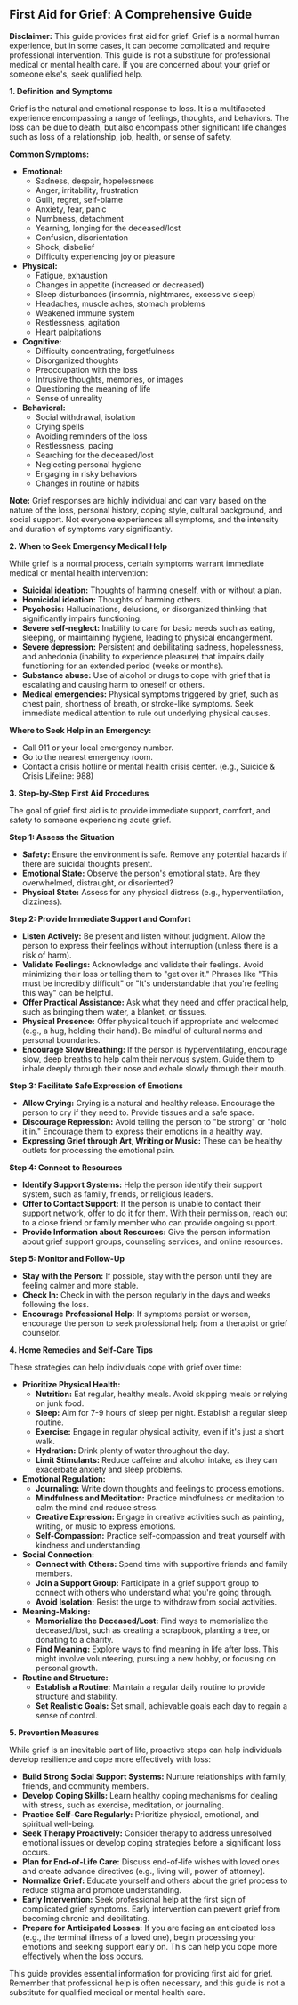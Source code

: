 ## First Aid for Grief: A Comprehensive Guide

**Disclaimer:** This guide provides first aid for grief. Grief is a normal human experience, but in some cases, it can become complicated and require professional intervention. This guide is not a substitute for professional medical or mental health care. If you are concerned about your grief or someone else's, seek qualified help.

**1. Definition and Symptoms**

Grief is the natural and emotional response to loss. It is a multifaceted experience encompassing a range of feelings, thoughts, and behaviors. The loss can be due to death, but also encompass other significant life changes such as loss of a relationship, job, health, or sense of safety.

**Common Symptoms:**

*   **Emotional:**
    *   Sadness, despair, hopelessness
    *   Anger, irritability, frustration
    *   Guilt, regret, self-blame
    *   Anxiety, fear, panic
    *   Numbness, detachment
    *   Yearning, longing for the deceased/lost
    *   Confusion, disorientation
    *   Shock, disbelief
    *   Difficulty experiencing joy or pleasure
*   **Physical:**
    *   Fatigue, exhaustion
    *   Changes in appetite (increased or decreased)
    *   Sleep disturbances (insomnia, nightmares, excessive sleep)
    *   Headaches, muscle aches, stomach problems
    *   Weakened immune system
    *   Restlessness, agitation
    *   Heart palpitations
*   **Cognitive:**
    *   Difficulty concentrating, forgetfulness
    *   Disorganized thoughts
    *   Preoccupation with the loss
    *   Intrusive thoughts, memories, or images
    *   Questioning the meaning of life
    *   Sense of unreality
*   **Behavioral:**
    *   Social withdrawal, isolation
    *   Crying spells
    *   Avoiding reminders of the loss
    *   Restlessness, pacing
    *   Searching for the deceased/lost
    *   Neglecting personal hygiene
    *   Engaging in risky behaviors
    *   Changes in routine or habits

**Note:** Grief responses are highly individual and can vary based on the nature of the loss, personal history, coping style, cultural background, and social support. Not everyone experiences all symptoms, and the intensity and duration of symptoms vary significantly.

**2. When to Seek Emergency Medical Help**

While grief is a normal process, certain symptoms warrant immediate medical or mental health intervention:

*   **Suicidal ideation:** Thoughts of harming oneself, with or without a plan.
*   **Homicidal ideation:** Thoughts of harming others.
*   **Psychosis:** Hallucinations, delusions, or disorganized thinking that significantly impairs functioning.
*   **Severe self-neglect:** Inability to care for basic needs such as eating, sleeping, or maintaining hygiene, leading to physical endangerment.
*   **Severe depression:** Persistent and debilitating sadness, hopelessness, and anhedonia (inability to experience pleasure) that impairs daily functioning for an extended period (weeks or months).
*   **Substance abuse:** Use of alcohol or drugs to cope with grief that is escalating and causing harm to oneself or others.
*   **Medical emergencies:** Physical symptoms triggered by grief, such as chest pain, shortness of breath, or stroke-like symptoms.  Seek immediate medical attention to rule out underlying physical causes.

**Where to Seek Help in an Emergency:**

*   Call 911 or your local emergency number.
*   Go to the nearest emergency room.
*   Contact a crisis hotline or mental health crisis center. (e.g., Suicide & Crisis Lifeline: 988)

**3. Step-by-Step First Aid Procedures**

The goal of grief first aid is to provide immediate support, comfort, and safety to someone experiencing acute grief.

**Step 1: Assess the Situation**

*   **Safety:** Ensure the environment is safe. Remove any potential hazards if there are suicidal thoughts present.
*   **Emotional State:** Observe the person's emotional state. Are they overwhelmed, distraught, or disoriented?
*   **Physical State:** Assess for any physical distress (e.g., hyperventilation, dizziness).

**Step 2: Provide Immediate Support and Comfort**

*   **Listen Actively:** Be present and listen without judgment. Allow the person to express their feelings without interruption (unless there is a risk of harm).
*   **Validate Feelings:** Acknowledge and validate their feelings. Avoid minimizing their loss or telling them to "get over it." Phrases like "This must be incredibly difficult" or "It's understandable that you're feeling this way" can be helpful.
*   **Offer Practical Assistance:** Ask what they need and offer practical help, such as bringing them water, a blanket, or tissues.
*   **Physical Presence:** Offer physical touch if appropriate and welcomed (e.g., a hug, holding their hand). Be mindful of cultural norms and personal boundaries.
*   **Encourage Slow Breathing:** If the person is hyperventilating, encourage slow, deep breaths to help calm their nervous system.  Guide them to inhale deeply through their nose and exhale slowly through their mouth.

**Step 3: Facilitate Safe Expression of Emotions**

*   **Allow Crying:** Crying is a natural and healthy release. Encourage the person to cry if they need to. Provide tissues and a safe space.
*   **Discourage Repression:** Avoid telling the person to "be strong" or "hold it in." Encourage them to express their emotions in a healthy way.
*   **Expressing Grief through Art, Writing or Music:** These can be healthy outlets for processing the emotional pain.

**Step 4: Connect to Resources**

*   **Identify Support Systems:** Help the person identify their support system, such as family, friends, or religious leaders.
*   **Offer to Contact Support:** If the person is unable to contact their support network, offer to do it for them. With their permission, reach out to a close friend or family member who can provide ongoing support.
*   **Provide Information about Resources:** Give the person information about grief support groups, counseling services, and online resources.

**Step 5: Monitor and Follow-Up**

*   **Stay with the Person:** If possible, stay with the person until they are feeling calmer and more stable.
*   **Check In:** Check in with the person regularly in the days and weeks following the loss.
*   **Encourage Professional Help:** If symptoms persist or worsen, encourage the person to seek professional help from a therapist or grief counselor.

**4. Home Remedies and Self-Care Tips**

These strategies can help individuals cope with grief over time:

*   **Prioritize Physical Health:**
    *   **Nutrition:** Eat regular, healthy meals. Avoid skipping meals or relying on junk food.
    *   **Sleep:** Aim for 7-9 hours of sleep per night. Establish a regular sleep routine.
    *   **Exercise:** Engage in regular physical activity, even if it's just a short walk.
    *   **Hydration:** Drink plenty of water throughout the day.
    *   **Limit Stimulants:** Reduce caffeine and alcohol intake, as they can exacerbate anxiety and sleep problems.
*   **Emotional Regulation:**
    *   **Journaling:** Write down thoughts and feelings to process emotions.
    *   **Mindfulness and Meditation:** Practice mindfulness or meditation to calm the mind and reduce stress.
    *   **Creative Expression:** Engage in creative activities such as painting, writing, or music to express emotions.
    *   **Self-Compassion:** Practice self-compassion and treat yourself with kindness and understanding.
*   **Social Connection:**
    *   **Connect with Others:** Spend time with supportive friends and family members.
    *   **Join a Support Group:** Participate in a grief support group to connect with others who understand what you're going through.
    *   **Avoid Isolation:** Resist the urge to withdraw from social activities.
*   **Meaning-Making:**
    *   **Memorialize the Deceased/Lost:** Find ways to memorialize the deceased/lost, such as creating a scrapbook, planting a tree, or donating to a charity.
    *   **Find Meaning:** Explore ways to find meaning in life after loss. This might involve volunteering, pursuing a new hobby, or focusing on personal growth.
*   **Routine and Structure:**
    *   **Establish a Routine:** Maintain a regular daily routine to provide structure and stability.
    *   **Set Realistic Goals:** Set small, achievable goals each day to regain a sense of control.

**5. Prevention Measures**

While grief is an inevitable part of life, proactive steps can help individuals develop resilience and cope more effectively with loss:

*   **Build Strong Social Support Systems:** Nurture relationships with family, friends, and community members.
*   **Develop Coping Skills:** Learn healthy coping mechanisms for dealing with stress, such as exercise, meditation, or journaling.
*   **Practice Self-Care Regularly:** Prioritize physical, emotional, and spiritual well-being.
*   **Seek Therapy Proactively:** Consider therapy to address unresolved emotional issues or develop coping strategies before a significant loss occurs.
*   **Plan for End-of-Life Care:** Discuss end-of-life wishes with loved ones and create advance directives (e.g., living will, power of attorney).
*   **Normalize Grief:** Educate yourself and others about the grief process to reduce stigma and promote understanding.
*   **Early Intervention:** Seek professional help at the first sign of complicated grief symptoms. Early intervention can prevent grief from becoming chronic and debilitating.
*   **Prepare for Anticipated Losses:** If you are facing an anticipated loss (e.g., the terminal illness of a loved one), begin processing your emotions and seeking support early on. This can help you cope more effectively when the loss occurs.

This guide provides essential information for providing first aid for grief.  Remember that professional help is often necessary, and this guide is not a substitute for qualified medical or mental health care.
